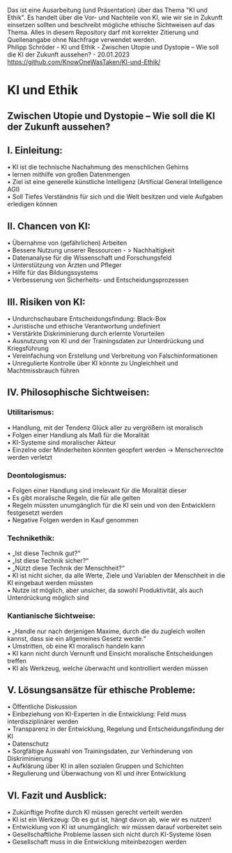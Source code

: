 Das ist eine Ausarbeitung (und Präsentation) über das Thema "KI und Ethik". Es handelt über die Vor- und Nachteile von KI, wie wir sie in Zukunft einsetzen sollten und beschreibt mögliche ethische Sichtweisen auf das Thema. Alles in diesem Repository darf mit korrekter Zitierung und Quellenangabe ohne Nachfrage verwendet werden. <br />
Philipp Schröder - KI und Ethik - Zwischen Utopie und Dystopie – Wie soll die KI der Zukunft aussehen? - 20.01.2023 <br />
https://github.com/KnowOneWasTaken/KI-und-Ethik/


# KI und Ethik
## Zwischen Utopie und Dystopie – Wie soll die KI der Zukunft aussehen?
## I. Einleitung:
• KI ist die technische Nachahmung des menschlichen Gehirns <br />
• lernen mithilfe von großen Datenmengen <br />
• Ziel ist eine generelle künstliche Intelligenz (Artificial General Intelligence AGI) <br />
• Soll Tiefes Verständnis für sich und die Welt besitzen und viele Aufgaben erledigen können <br />

## II. Chancen von KI:
• Übernahme von (gefährlichen) Arbeiten <br />
• Bessere Nutzung unserer Ressourcen - > Nachhaltigkeit <br />
• Datenanalyse für die Wissenschaft und Forschungsfeld <br />
• Unterstützung von Ärzten und Pfleger <br />
• Hilfe für das Bildungssystems <br />
• Verbesserung von Sicherheits- und Entscheidungsprozessen <br />

## III. Risiken von KI:
• Undurchschaubare Entscheidungsfindung: Black-Box <br />
• Juristische und ethische Verantwortung undefiniert <br />
• Verstärkte Diskriminierung durch erlernte Vorurteilen <br />
• Ausnutzung von KI und der Trainingsdaten zur Unterdrückung und Kriegsführung <br />
• Vereinfachung von Erstellung und Verbreitung von Falschinformationen <br />
• Unregulierte Kontrolle über KI könnte zu Ungleichheit und Machtmissbrauch führen <br />

## IV. Philosophische Sichtweisen:
### Utilitarismus: 
• Handlung, mit der Tendenz Glück aller zu vergrößern ist moralisch <br />
• Folgen einer Handlung als Maß für die Moralität <br />
• KI-Systeme sind moralischer Akteur <br />
• Einzelne oder Minderheiten könnten geopfert werden → Menschenrechte werden verletzt <br />

### Deontologismus:
• Folgen einer Handlung sind irrelevant für die Moralität dieser <br />
• Es gibt moralische Regeln, die für alle gelten <br />
• Regeln müssten unumgänglich für die KI sein und von den Entwicklern festgesetzt werden <br />
• Negative Folgen werden in Kauf genommen <br />

### Technikethik:
• „Ist diese Technik gut?“ <br />
• „Ist diese Technik sicher?“ <br />
• „Nützt diese Technik der Menschheit?“ <br />
• KI ist nicht sicher, da alle Werte, Ziele und Variablen der Menschheit in die KI eingebaut werden müssten <br />
• Nutze ist möglich, aber unsicher, da sowohl Produktivität, als auch Unterdrückung möglich sind <br />

### Kantianische Sichtweise:
• „Handle nur nach derjenigen Maxime, durch die du zugleich wollen kannst, dass sie ein allgemeines Gesetz werde.“ <br />
• Umstritten, ob eine KI moralisch handeln kann <br />
• KI kann nicht durch Vernunft und Einsicht moralische Entscheidungen treffen <br />
• KI als Werkzeug, welche überwacht und kontrolliert werden müssen <br />

## V. Lösungsansätze für ethische Probleme:
• Öffentliche Diskussion <br />
• Einbeziehung von KI-Experten in die Entwicklung: Feld muss interdisziplinärer werden <br />
• Transparenz in der Entwicklung, Regelung und Entscheidungsfindung der KI <br />
• Datenschutz <br />
• Sorgfältige Auswahl von Trainingsdaten, zur Verhinderung von Diskriminierung <br />
• Aufklärung über KI in allen sozialen Gruppen und Schichten <br />
• Regulierung und Überwachung von KI und ihrer Entwicklung <br />

## VI. Fazit und Ausblick:
• Zukünftige Profite durch KI müssen gerecht verteilt werden <br />
• KI ist ein Werkzeug: Ob es gut ist, hängt davon ab, wie wir es nutzen! <br />
• Entwicklung von KI ist unumgänglich: wir müssen darauf vorbereitet sein <br />
• Gesellschaftliche Probleme lassen sich nicht durch KI-Systeme lösen <br />
• Gesellschaft muss in die Entwicklung miteinbezogen werden <br />
